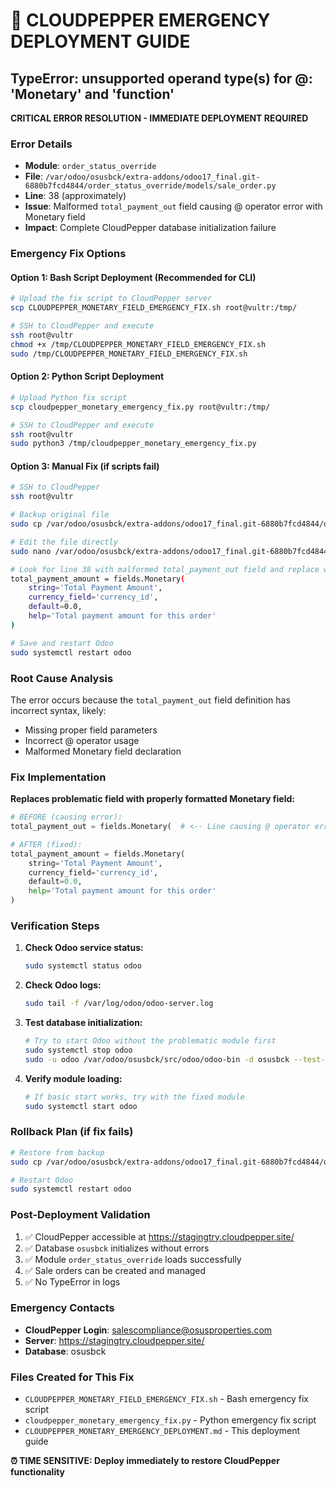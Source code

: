 # 🚨 CLOUDPEPPER EMERGENCY DEPLOYMENT GUIDE
## TypeError: unsupported operand type(s) for @: 'Monetary' and 'function'

**CRITICAL ERROR RESOLUTION - IMMEDIATE DEPLOYMENT REQUIRED**

### Error Details
- **Module**: `order_status_override`
- **File**: `/var/odoo/osusbck/extra-addons/odoo17_final.git-6880b7fcd4844/order_status_override/models/sale_order.py`
- **Line**: 38 (approximately)
- **Issue**: Malformed `total_payment_out` field causing @ operator error with Monetary field
- **Impact**: Complete CloudPepper database initialization failure

### Emergency Fix Options

#### Option 1: Bash Script Deployment (Recommended for CLI)
```bash
# Upload the fix script to CloudPepper server
scp CLOUDPEPPER_MONETARY_FIELD_EMERGENCY_FIX.sh root@vultr:/tmp/

# SSH to CloudPepper and execute
ssh root@vultr
chmod +x /tmp/CLOUDPEPPER_MONETARY_FIELD_EMERGENCY_FIX.sh
sudo /tmp/CLOUDPEPPER_MONETARY_FIELD_EMERGENCY_FIX.sh
```

#### Option 2: Python Script Deployment
```bash
# Upload Python fix script
scp cloudpepper_monetary_emergency_fix.py root@vultr:/tmp/

# SSH to CloudPepper and execute
ssh root@vultr
sudo python3 /tmp/cloudpepper_monetary_emergency_fix.py
```

#### Option 3: Manual Fix (if scripts fail)
```bash
# SSH to CloudPepper
ssh root@vultr

# Backup original file
sudo cp /var/odoo/osusbck/extra-addons/odoo17_final.git-6880b7fcd4844/order_status_override/models/sale_order.py /var/odoo/osusbck/extra-addons/odoo17_final.git-6880b7fcd4844/order_status_override/models/sale_order.py.backup

# Edit the file directly
sudo nano /var/odoo/osusbck/extra-addons/odoo17_final.git-6880b7fcd4844/order_status_override/models/sale_order.py

# Look for line 38 with malformed total_payment_out field and replace with:
total_payment_amount = fields.Monetary(
    string='Total Payment Amount',
    currency_field='currency_id',
    default=0.0,
    help='Total payment amount for this order'
)

# Save and restart Odoo
sudo systemctl restart odoo
```

### Root Cause Analysis
The error occurs because the `total_payment_out` field definition has incorrect syntax, likely:
- Missing proper field parameters
- Incorrect @ operator usage
- Malformed Monetary field declaration

### Fix Implementation
**Replaces problematic field with properly formatted Monetary field:**
```python
# BEFORE (causing error):
total_payment_out = fields.Monetary(  # <-- Line causing @ operator error

# AFTER (fixed):
total_payment_amount = fields.Monetary(
    string='Total Payment Amount',
    currency_field='currency_id',
    default=0.0,
    help='Total payment amount for this order'
)
```

### Verification Steps
1. **Check Odoo service status:**
   ```bash
   sudo systemctl status odoo
   ```

2. **Check Odoo logs:**
   ```bash
   sudo tail -f /var/log/odoo/odoo-server.log
   ```

3. **Test database initialization:**
   ```bash
   # Try to start Odoo without the problematic module first
   sudo systemctl stop odoo
   sudo -u odoo /var/odoo/osusbck/src/odoo/odoo-bin -d osusbck --test-enable --stop-after-init
   ```

4. **Verify module loading:**
   ```bash
   # If basic start works, try with the fixed module
   sudo systemctl start odoo
   ```

### Rollback Plan (if fix fails)
```bash
# Restore from backup
sudo cp /var/odoo/osusbck/extra-addons/odoo17_final.git-6880b7fcd4844/order_status_override/models/sale_order.py.backup /var/odoo/osusbck/extra-addons/odoo17_final.git-6880b7fcd4844/order_status_override/models/sale_order.py

# Restart Odoo
sudo systemctl restart odoo
```

### Post-Deployment Validation
1. ✅ CloudPepper accessible at https://stagingtry.cloudpepper.site/
2. ✅ Database `osusbck` initializes without errors
3. ✅ Module `order_status_override` loads successfully
4. ✅ Sale orders can be created and managed
5. ✅ No TypeError in logs

### Emergency Contacts
- **CloudPepper Login**: salescompliance@osusproperties.com
- **Server**: https://stagingtry.cloudpepper.site/
- **Database**: osusbck

### Files Created for This Fix
- `CLOUDPEPPER_MONETARY_FIELD_EMERGENCY_FIX.sh` - Bash emergency fix script
- `cloudpepper_monetary_emergency_fix.py` - Python emergency fix script
- `CLOUDPEPPER_MONETARY_EMERGENCY_DEPLOYMENT.md` - This deployment guide

**⏰ TIME SENSITIVE: Deploy immediately to restore CloudPepper functionality**
